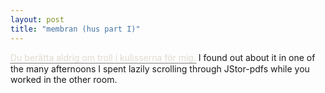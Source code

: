 ```yaml
---
layout: post
title: "membran (hus part I)"
---
```

<style type="text/css">
.tooltip {
  position: relative;
  display: inline-block;
  color: #E0DACF;
  border-bottom: 1px dotted black;
  opacity: 1;
}

.tooltip .tooltiptext {
  visibility: hidden;
  width: 120px;
  background-color: black;
  color: #fff;
  text-align: center;
  border-radius: 6px;
  padding: 5px 0;
  
  /* Position the tooltip */
  position: absolute;
  z-index: 1;
  top: -5px;
  left: 105%;
}

.tooltip:hover .tooltiptext {
  visibility: visible;
}
</style>

<p><div class="tooltip">Du berätta aldrig om troll i kulisserna för mig. <span class="tooltiptext">You never told me of Troll i kulisserna.</span> </div> I found out about it in one of the many afternoons I spent lazily scrolling through JStor-pdfs while you worked in the other room. </p>
